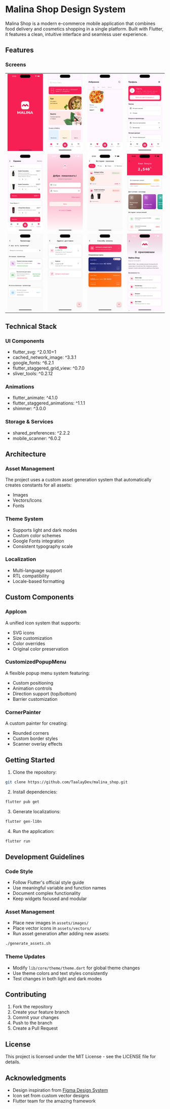 # Malina Shop Design System

Malina Shop is a modern e-commerce mobile application that combines food delivery and cosmetics shopping in a single platform. Built with Flutter, it features a clean, intuitive interface and seamless user experience.

## Features

### Screens

<table>
  <tr>
    <td><img src="screenshots/screenshot_1.png" width="200"/></td>
    <td><img src="screenshots/screenshot_2.png" width="200"/></td>
    <td><img src="screenshots/screenshot_3.png" width="200"/></td>
    <td><img src="screenshots/screenshot_4.png" width="200"/></td>
  </tr>
  <tr>
    <td><img src="screenshots/screenshot_5.png" width="200"/></td>
    <td><img src="screenshots/screenshot_6.png" width="200"/></td>
    <td><img src="screenshots/screenshot_7.png" width="200"/></td>
    <td><img src="screenshots/screenshot_8.png" width="200"/></td>
  </tr>
  <tr>
    <td><img src="screenshots/screenshot_9.png" width="200"/></td>
    <td><img src="screenshots/screenshot_10.png" width="200"/></td>
    <td><img src="screenshots/screenshot_11.png" width="200"/></td>
    <td><img src="screenshots/screenshot_12.png" width="200"/></td>
  </tr>
</table>

## Technical Stack

### UI Components
- flutter_svg: ^2.0.10+1
- cached_network_image: ^3.3.1
- google_fonts: ^6.2.1
- flutter_staggered_grid_view: ^0.7.0
- sliver_tools: ^0.2.12

### Animations
- flutter_animate: ^4.1.0
- flutter_staggered_animations: ^1.1.1
- shimmer: ^3.0.0

### Storage & Services
- shared_preferences: ^2.2.2
- mobile_scanner: ^6.0.2

## Architecture

### Asset Management
The project uses a custom asset generation system that automatically creates constants for all assets:
- Images
- Vectors/Icons
- Fonts

### Theme System
- Supports light and dark modes
- Custom color schemes
- Google Fonts integration
- Consistent typography scale

### Localization
- Multi-language support
- RTL compatibility
- Locale-based formatting

## Custom Components

### AppIcon
A unified icon system that supports:
- SVG icons
- Size customization
- Color overrides
- Original color preservation

### CustomizedPopupMenu
A flexible popup menu system featuring:
- Custom positioning
- Animation controls
- Direction support (top/bottom)
- Barrier customization

### CornerPainter
A custom painter for creating:
- Rounded corners
- Custom border styles
- Scanner overlay effects

## Getting Started

1. Clone the repository:
```bash
git clone https://github.com/TaalayDev/malina_shop.git
```

2. Install dependencies:
```bash
flutter pub get
```

3. Generate localizations:
```bash
flutter gen-l10n
```

4. Run the application:
```bash
flutter run
```

## Development Guidelines

### Code Style
- Follow Flutter's official style guide
- Use meaningful variable and function names
- Document complex functionality
- Keep widgets focused and modular

### Asset Management
- Place new images in `assets/images/`
- Place vector icons in `assets/vectors/`
- Run asset generation after adding new assets:
```bash
./generate_assets.sh
```

### Theme Updates
- Modify `lib/core/theme/theme.dart` for global theme changes
- Use theme colors and text styles consistently
- Test changes in both light and dark modes

## Contributing

1. Fork the repository
2. Create your feature branch
3. Commit your changes
4. Push to the branch
5. Create a Pull Request

## License

This project is licensed under the MIT License - see the LICENSE file for details.

## Acknowledgments

- Design inspiration from [Figma Design System](https://www.figma.com/design/G5R1isGMNHlRsFoH5RnnR2/)
- Icon set from custom vector designs
- Flutter team for the amazing framework
